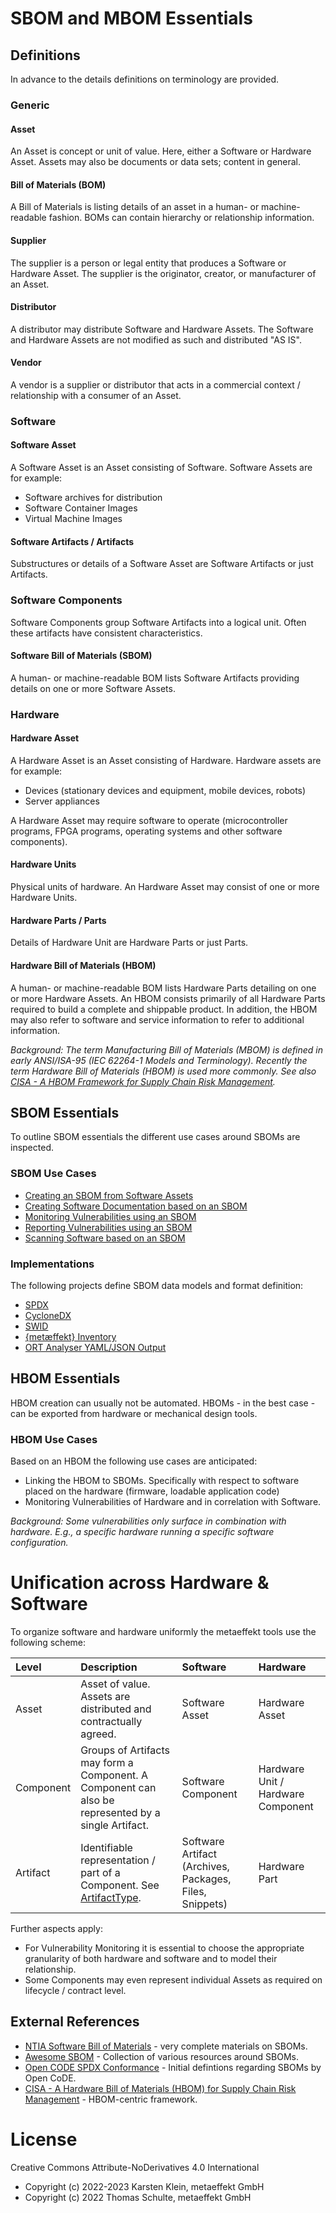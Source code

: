 # SBOM and MBOM Essentials

## Definitions

In advance to the details definitions on terminology are provided.

### Generic

#### Asset
An Asset is concept or unit of value. Here, either a Software or Hardware Asset. Assets may also be documents
or data sets; content in general.

#### Bill of Materials (BOM)

A Bill of Materials is listing details of an asset in a human- or machine-readable fashion. BOMs can contain hierarchy 
or relationship information.

#### Supplier

The supplier is a person or legal entity that produces a Software or Hardware Asset. The supplier is the originator, 
creator, or manufacturer of an Asset.

#### Distributor

A distributor may distribute Software and Hardware Assets. The Software and Hardware Assets are not modified as such
and distributed "AS IS".

#### Vendor

A vendor is a supplier or distributor that acts in a commercial context / relationship with a consumer of an Asset.

### Software

#### Software Asset
A Software Asset is an Asset consisting of Software. Software Assets are for example:
* Software archives for distribution
* Software Container Images
* Virtual Machine Images

#### Software Artifacts / Artifacts

Substructures or details of a Software Asset are Software Artifacts or just Artifacts.

### Software Components

Software Components group Software Artifacts into a logical unit. Often these artifacts have consistent characteristics.

#### Software Bill of Materials (SBOM)

A human- or machine-readable BOM lists Software Artifacts providing details on one or more Software Assets.

### Hardware 

#### Hardware Asset
A Hardware Asset is an Asset consisting of Hardware. Hardware assets are for example:
* Devices (stationary devices and equipment, mobile devices, robots)
* Server appliances

A Hardware Asset may require software to operate (microcontroller programs, FPGA programs, operating systems and 
other software components).

#### Hardware Units

Physical units of hardware. An Hardware Asset may consist of one or more Hardware Units. 

#### Hardware Parts / Parts

Details of Hardware Unit are Hardware Parts or just Parts.

#### Hardware Bill of Materials (HBOM)

A human- or machine-readable BOM lists Hardware Parts detailing on one or more Hardware Assets. An HBOM consists 
primarily of all Hardware Parts required to build a complete and shippable product. In addition, the HBOM may also
refer to software and service information to refer to additional information.

*Background:
The term Manufacturing Bill of Materials (MBOM) is defined in early ANSI/ISA-95 (IEC 62264-1 Models and Terminology).
Recently the term Hardware Bill of Materials (HBOM) is used more commonly. See also [CISA - A HBOM Framework for Supply Chain
Risk Management](https://www.cisa.gov/resources-tools/resources/hardware-bill-materials-hbom-framework-supply-chain-risk-management).*

## SBOM Essentials

To outline SBOM essentials the different use cases around SBOMs are inspected.

### SBOM Use Cases

* [Creating an SBOM from Software Assets](docs/01-asset-to-sbom.md)
* [Creating Software Documentation based on an SBOM](docs/02-sbom-to-annex.md)
* [Monitoring Vulnerabilities using an SBOM](docs/03-sbom-to-dashboard.md)
* [Reporting Vulnerabilities using an SBOM](docs/04-sbom-to-report.md)
* [Scanning Software based on an SBOM](docs/05-sbom-to-scan.md)

### Implementations

The following projects define SBOM data models and format definition:

* [SPDX](https://spdx.github.io/spdx-spec/)
* [CycloneDX](https://cyclonedx.org/)
* [SWID](https://www.iso.org/standard/65666.html)
* [{metæffekt} Inventory](https://github.com/org-metaeffekt/metaeffekt-core)
* [ORT Analyser YAML/JSON Output](https://github.com/oss-review-toolkit/ort)

## HBOM Essentials

HBOM creation can usually not be automated. HBOMs - in the best case - can be exported from hardware or mechanical 
design tools.

### HBOM Use Cases

Based on an HBOM the following use cases are anticipated:

* Linking the HBOM to SBOMs. Specifically with respect to software placed on the hardware (firmware, loadable 
  application code)
* Monitoring Vulnerabilities of Hardware and in correlation with Software.

*Background:
Some vulnerabilities only surface in combination with hardware. E.g., a specific hardware running a specific software 
configuration.*

# Unification across Hardware & Software

To organize software and hardware uniformly the metaeffekt tools use the following scheme:

| Level       | Description                                                                                                                                                                                                                                           | Software                                                | Hardware                           |
|:------------|:------------------------------------------------------------------------------------------------------------------------------------------------------------------------------------------------------------------------------------------------------|:--------------------------------------------------------|:-----------------------------------|
| Asset       | Asset of value. Assets are distributed and contractually agreed.                                                                                                                                                                                      | Software Asset                                          | Hardware Asset                     |
| Component   | Groups of Artifacts may form a Component. A Component can also be represented by a single Artifact.                                                                                                                                                   | Software Component                                      | Hardware Unit / Hardware Component |
| Artifact    | Identifiable representation / part of a Component. See [ArtifactType](https://github.com/org-metaeffekt/metaeffekt-core/blob/master/libraries/ae-inventory-processor/src/main/java/org/metaeffekt/core/inventory/processor/model/ArtifactType.java).  | Software Artifact (Archives, Packages, Files, Snippets) | Hardware Part                      |

Further aspects apply:
* For Vulnerability Monitoring it is essential to choose the appropriate granularity of both hardware
and software and to model their relationship.
* Some Components may even represent individual Assets as required on lifecycle / contract level. 

## External References

* [NTIA Software Bill of Materials](https://ntia.gov/SBOM) - very complete materials on SBOMs.
* [Awesome SBOM](https://github.com/awesomeSBOM/awesome-sbom) - Collection of various resources around SBOMs.
* [Open CODE SPDX Conformance](https://gitlab.opencode.de/open-code/spdx-conformance) - Initial defintions regarding SBOMs by Open CoDE.
* [CISA - A Hardware Bill of Materials (HBOM) for Supply Chain Risk Management](https://www.cisa.gov/resources-tools/resources/hardware-bill-materials-hbom-framework-supply-chain-risk-management) - HBOM-centric framework.

# License
Creative Commons Attribute-NoDerivatives 4.0 International
- Copyright (c) 2022-2023 Karsten Klein, metaeffekt GmbH
- Copyright (c) 2022 Thomas Schulte, metaeffekt GmbH

